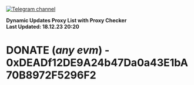 [![Telegram channel](https://img.shields.io/endpoint?url=https://runkit.io/damiankrawczyk/telegram-badge/branches/master?url=https://t.me/n4z4v0d)](https://t.me/n4z4v0d) 

**Dynamic Updates Proxy List with Proxy Checker**  
**Last Updated: 18.12.23 20:20**

# DONATE (_any evm_) - 0xDEADf12DE9A24b47Da0a43E1bA70B8972F5296F2
